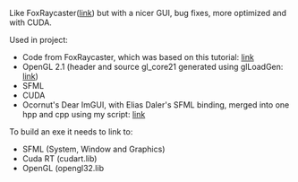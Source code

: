 Like FoxRaycaster([link](https://github.com/FRex/FoxRaycaster)) but with
a nicer GUI, bug fixes, more optimized and with CUDA.


Used in project:
* Code from FoxRaycaster, which was based on this tutorial: [link](https://lodev.org/cgtutor/raycasting.html)
* OpenGL 2.1 (header and source gl_core21 generated using glLoadGen: [link](https://bitbucket.org/alfonse/glloadgen/wiki/Home))
* SFML
* CUDA
* Ocornut's Dear ImGUI, with Elias Daler's SFML binding, merged into one hpp and cpp using my script: [link](https://gist.github.com/FRex/41b41708daf87d22cf3557766b9dff9b)


To build an exe it needs to link to:
* SFML (System, Window and Graphics)
* Cuda RT (cudart.lib)
* OpenGL (opengl32.lib
